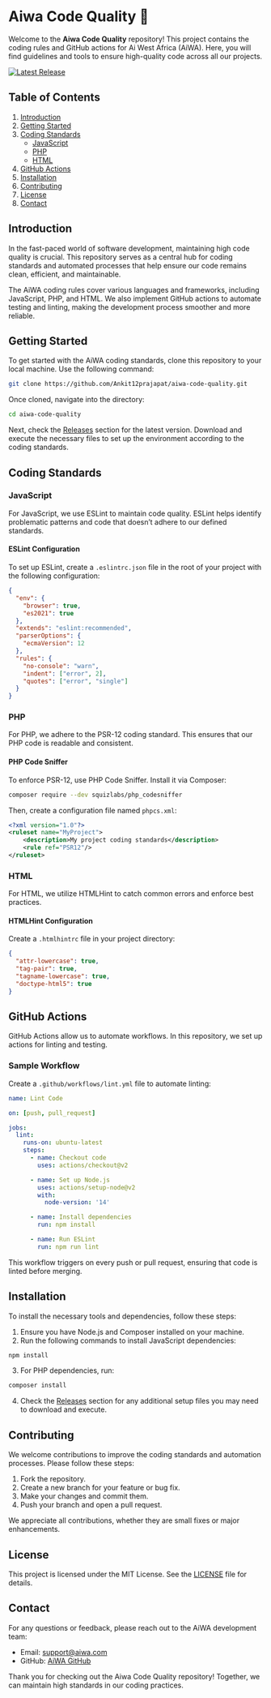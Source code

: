 # Aiwa Code Quality 🚀

Welcome to the **Aiwa Code Quality** repository! This project contains the coding rules and GitHub actions for Ai West Africa (AiWA). Here, you will find guidelines and tools to ensure high-quality code across all our projects. 

[![Latest Release](https://img.shields.io/github/v/release/Ankit12prajapat/aiwa-code-quality)](https://github.com/Ankit12prajapat/aiwa-code-quality/releases)

## Table of Contents

1. [Introduction](#introduction)
2. [Getting Started](#getting-started)
3. [Coding Standards](#coding-standards)
   - [JavaScript](#javascript)
   - [PHP](#php)
   - [HTML](#html)
4. [GitHub Actions](#github-actions)
5. [Installation](#installation)
6. [Contributing](#contributing)
7. [License](#license)
8. [Contact](#contact)

## Introduction

In the fast-paced world of software development, maintaining high code quality is crucial. This repository serves as a central hub for coding standards and automated processes that help ensure our code remains clean, efficient, and maintainable. 

The AiWA coding rules cover various languages and frameworks, including JavaScript, PHP, and HTML. We also implement GitHub actions to automate testing and linting, making the development process smoother and more reliable.

## Getting Started

To get started with the AiWA coding standards, clone this repository to your local machine. Use the following command:

```bash
git clone https://github.com/Ankit12prajapat/aiwa-code-quality.git
```

Once cloned, navigate into the directory:

```bash
cd aiwa-code-quality
```

Next, check the [Releases](https://github.com/Ankit12prajapat/aiwa-code-quality/releases) section for the latest version. Download and execute the necessary files to set up the environment according to the coding standards.

## Coding Standards

### JavaScript

For JavaScript, we use ESLint to maintain code quality. ESLint helps identify problematic patterns and code that doesn’t adhere to our defined standards. 

#### ESLint Configuration

To set up ESLint, create a `.eslintrc.json` file in the root of your project with the following configuration:

```json
{
  "env": {
    "browser": true,
    "es2021": true
  },
  "extends": "eslint:recommended",
  "parserOptions": {
    "ecmaVersion": 12
  },
  "rules": {
    "no-console": "warn",
    "indent": ["error", 2],
    "quotes": ["error", "single"]
  }
}
```

### PHP

For PHP, we adhere to the PSR-12 coding standard. This ensures that our PHP code is readable and consistent.

#### PHP Code Sniffer

To enforce PSR-12, use PHP Code Sniffer. Install it via Composer:

```bash
composer require --dev squizlabs/php_codesniffer
```

Then, create a configuration file named `phpcs.xml`:

```xml
<?xml version="1.0"?>
<ruleset name="MyProject">
    <description>My project coding standards</description>
    <rule ref="PSR12"/>
</ruleset>
```

### HTML

For HTML, we utilize HTMLHint to catch common errors and enforce best practices.

#### HTMLHint Configuration

Create a `.htmlhintrc` file in your project directory:

```json
{
  "attr-lowercase": true,
  "tag-pair": true,
  "tagname-lowercase": true,
  "doctype-html5": true
}
```

## GitHub Actions

GitHub Actions allow us to automate workflows. In this repository, we set up actions for linting and testing. 

### Sample Workflow

Create a `.github/workflows/lint.yml` file to automate linting:

```yaml
name: Lint Code

on: [push, pull_request]

jobs:
  lint:
    runs-on: ubuntu-latest
    steps:
      - name: Checkout code
        uses: actions/checkout@v2

      - name: Set up Node.js
        uses: actions/setup-node@v2
        with:
          node-version: '14'

      - name: Install dependencies
        run: npm install

      - name: Run ESLint
        run: npm run lint
```

This workflow triggers on every push or pull request, ensuring that code is linted before merging.

## Installation

To install the necessary tools and dependencies, follow these steps:

1. Ensure you have Node.js and Composer installed on your machine.
2. Run the following commands to install JavaScript dependencies:

```bash
npm install
```

3. For PHP dependencies, run:

```bash
composer install
```

4. Check the [Releases](https://github.com/Ankit12prajapat/aiwa-code-quality/releases) section for any additional setup files you may need to download and execute.

## Contributing

We welcome contributions to improve the coding standards and automation processes. Please follow these steps:

1. Fork the repository.
2. Create a new branch for your feature or bug fix.
3. Make your changes and commit them.
4. Push your branch and open a pull request.

We appreciate all contributions, whether they are small fixes or major enhancements.

## License

This project is licensed under the MIT License. See the [LICENSE](LICENSE) file for details.

## Contact

For any questions or feedback, please reach out to the AiWA development team:

- Email: support@aiwa.com
- GitHub: [AiWA GitHub](https://github.com/AiWA)

Thank you for checking out the Aiwa Code Quality repository! Together, we can maintain high standards in our coding practices.
